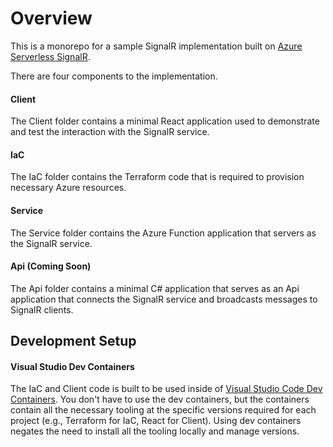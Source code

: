 # Overview

This is a monorepo for a sample SignalR implementation built on [Azure Serverless SignalR](https://learn.microsoft.com/en-us/azure/azure-signalr/signalr-concept-azure-functions).

There are four components to the implementation.

#### Client

The Client folder contains a minimal React application used to demonstrate and test the interaction with the SignalR service.

#### IaC

The IaC folder contains the Terraform code that is required to provision necessary Azure resources.

#### Service

The Service folder contains the Azure Function application that servers as the SignalR service.

#### Api (Coming Soon)

The Api folder contains a minimal C# application that serves as an Api application that connects the SignalR service and broadcasts messages to SignalR clients.

## Development Setup

#### Visual Studio Dev Containers

The IaC and Client code is built to be used inside of [Visual Studio Code Dev Containers](https://code.visualstudio.com/docs/devcontainers/containers). You don't have to use the dev containers, but the containers contain all the necessary tooling at the specific versions required for each project (e.g., Terraform for IaC, React for Client). Using dev containers negates the need to install all the tooling locally and manage versions.
